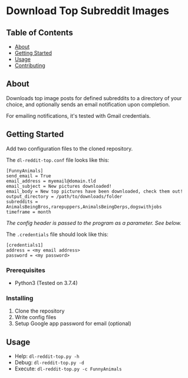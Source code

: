 # Download Top Subreddit Images

## Table of Contents
+ [About](#about)
+ [Getting Started](#getting_started)
+ [Usage](#usage)
+ [Contributing](../CONTRIBUTING.md)

## About <a name = "about"></a>
Downloads top image posts for defined subreddits to a directory of your choice, and optionally sends an email notification upon completion.

For emailing notifications, it's tested with Gmail credentials.

## Getting Started <a name = "getting_started"></a>

Add two configuration files to the cloned repository.

The `dl-reddit-top.conf` file looks like this:
```
[FunnyAnimals]
send_email = True
email_address = myemail@domain.tld
email_subject = New pictures downloaded!
email_body = New top pictures have been downloaded, check them out!
output_directory = /path/to/downloads/folder
subreddits = AnimalsBeingBros,rarepuppers,AnimalsBeingDerps,dogswithjobs
timeframe = month
```

*The config header is passed to the program as a parameter. See below.*

The `.credentials` file should look like this:
```
[credentials1]
address = <my email address>
password = <my password>
```

### Prerequisites

* Python3 (Tested on 3.7.4)

### Installing

1. Clone the repository
2. Write config files
3. Setup Google app password for email (optional)

## Usage <a name = "usage"></a>

* Help: `dl-reddit-top.py -h`
* Debug: `dl-reddit-top.py -d`
* Execute: `dl-reddit-top.py -c FunnyAnimals`
